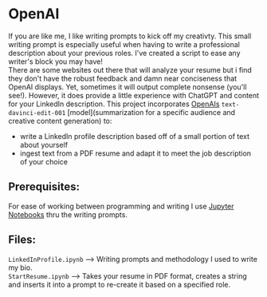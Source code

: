 # OpenAI

If you are like me, I like writing prompts to kick off my creativty. This small writing prompt is especially useful when having to write a professional description about your previous roles. I've created a script to ease any writer's block you may have!  
There are some websites out there that will analyze your resume but i find they don't have the robust feedback and damn near conciseness that OpenAI displays. Yet, sometimes it will output complete nonsense (you'll see!). However, it does provide a little experience with ChatGPT and content for your LinkedIn description.
This project incorporates [OpenAIs](https://beta.openai.com/docs/guides/completion) 
`text-davinci-edit-001` [model](summarization for a specific audience and creative content generation) to:
* write a LinkedIn profile description based off of a small portion of text about yourself
* ingest text from a PDF resume and adapt it to meet the job description of your choice

## Prerequisites:
For ease of working between programming and writing I use [Jupyter Notebooks](https://jupyter.org/) thru the writing prompts.

## Files:
`LinkedInProfile.ipynb` --> Writing prompts and methodology I used to write my bio. <br/>
`StartResume.ipynb` --> Takes your resume in PDF format, creates a string and inserts it into a prompt to re-create it based on a specified role. <br/>
